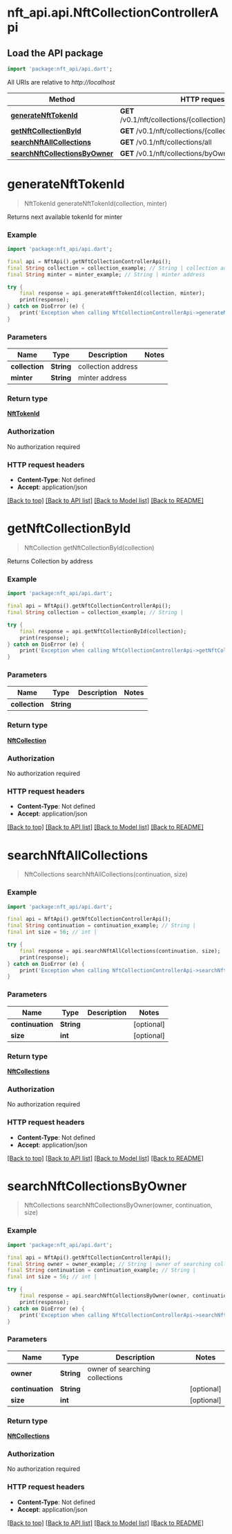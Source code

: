 # nft_api.api.NftCollectionControllerApi

## Load the API package
```dart
import 'package:nft_api/api.dart';
```

All URIs are relative to *http://localhost*

Method | HTTP request | Description
------------- | ------------- | -------------
[**generateNftTokenId**](NftCollectionControllerApi.md#generatenfttokenid) | **GET** /v0.1/nft/collections/{collection}/generate_token_id | 
[**getNftCollectionById**](NftCollectionControllerApi.md#getnftcollectionbyid) | **GET** /v0.1/nft/collections/{collection} | 
[**searchNftAllCollections**](NftCollectionControllerApi.md#searchnftallcollections) | **GET** /v0.1/nft/collections/all | 
[**searchNftCollectionsByOwner**](NftCollectionControllerApi.md#searchnftcollectionsbyowner) | **GET** /v0.1/nft/collections/byOwner | 


# **generateNftTokenId**
> NftTokenId generateNftTokenId(collection, minter)



Returns next available tokenId for minter

### Example
```dart
import 'package:nft_api/api.dart';

final api = NftApi().getNftCollectionControllerApi();
final String collection = collection_example; // String | collection address
final String minter = minter_example; // String | minter address

try {
    final response = api.generateNftTokenId(collection, minter);
    print(response);
} catch on DioError (e) {
    print('Exception when calling NftCollectionControllerApi->generateNftTokenId: $e\n');
}
```

### Parameters

Name | Type | Description  | Notes
------------- | ------------- | ------------- | -------------
 **collection** | **String**| collection address | 
 **minter** | **String**| minter address | 

### Return type

[**NftTokenId**](NftTokenId.md)

### Authorization

No authorization required

### HTTP request headers

 - **Content-Type**: Not defined
 - **Accept**: application/json

[[Back to top]](#) [[Back to API list]](../README.md#documentation-for-api-endpoints) [[Back to Model list]](../README.md#documentation-for-models) [[Back to README]](../README.md)

# **getNftCollectionById**
> NftCollection getNftCollectionById(collection)



Returns Collection by address

### Example
```dart
import 'package:nft_api/api.dart';

final api = NftApi().getNftCollectionControllerApi();
final String collection = collection_example; // String | 

try {
    final response = api.getNftCollectionById(collection);
    print(response);
} catch on DioError (e) {
    print('Exception when calling NftCollectionControllerApi->getNftCollectionById: $e\n');
}
```

### Parameters

Name | Type | Description  | Notes
------------- | ------------- | ------------- | -------------
 **collection** | **String**|  | 

### Return type

[**NftCollection**](NftCollection.md)

### Authorization

No authorization required

### HTTP request headers

 - **Content-Type**: Not defined
 - **Accept**: application/json

[[Back to top]](#) [[Back to API list]](../README.md#documentation-for-api-endpoints) [[Back to Model list]](../README.md#documentation-for-models) [[Back to README]](../README.md)

# **searchNftAllCollections**
> NftCollections searchNftAllCollections(continuation, size)



### Example
```dart
import 'package:nft_api/api.dart';

final api = NftApi().getNftCollectionControllerApi();
final String continuation = continuation_example; // String | 
final int size = 56; // int | 

try {
    final response = api.searchNftAllCollections(continuation, size);
    print(response);
} catch on DioError (e) {
    print('Exception when calling NftCollectionControllerApi->searchNftAllCollections: $e\n');
}
```

### Parameters

Name | Type | Description  | Notes
------------- | ------------- | ------------- | -------------
 **continuation** | **String**|  | [optional] 
 **size** | **int**|  | [optional] 

### Return type

[**NftCollections**](NftCollections.md)

### Authorization

No authorization required

### HTTP request headers

 - **Content-Type**: Not defined
 - **Accept**: application/json

[[Back to top]](#) [[Back to API list]](../README.md#documentation-for-api-endpoints) [[Back to Model list]](../README.md#documentation-for-models) [[Back to README]](../README.md)

# **searchNftCollectionsByOwner**
> NftCollections searchNftCollectionsByOwner(owner, continuation, size)



### Example
```dart
import 'package:nft_api/api.dart';

final api = NftApi().getNftCollectionControllerApi();
final String owner = owner_example; // String | owner of searching collections
final String continuation = continuation_example; // String | 
final int size = 56; // int | 

try {
    final response = api.searchNftCollectionsByOwner(owner, continuation, size);
    print(response);
} catch on DioError (e) {
    print('Exception when calling NftCollectionControllerApi->searchNftCollectionsByOwner: $e\n');
}
```

### Parameters

Name | Type | Description  | Notes
------------- | ------------- | ------------- | -------------
 **owner** | **String**| owner of searching collections | 
 **continuation** | **String**|  | [optional] 
 **size** | **int**|  | [optional] 

### Return type

[**NftCollections**](NftCollections.md)

### Authorization

No authorization required

### HTTP request headers

 - **Content-Type**: Not defined
 - **Accept**: application/json

[[Back to top]](#) [[Back to API list]](../README.md#documentation-for-api-endpoints) [[Back to Model list]](../README.md#documentation-for-models) [[Back to README]](../README.md)

